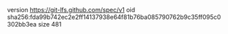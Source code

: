 version https://git-lfs.github.com/spec/v1
oid sha256:fda99b742ec2e2ff14137938e64f81b76ba085790762b9c35ff095c0302bb3ea
size 481
